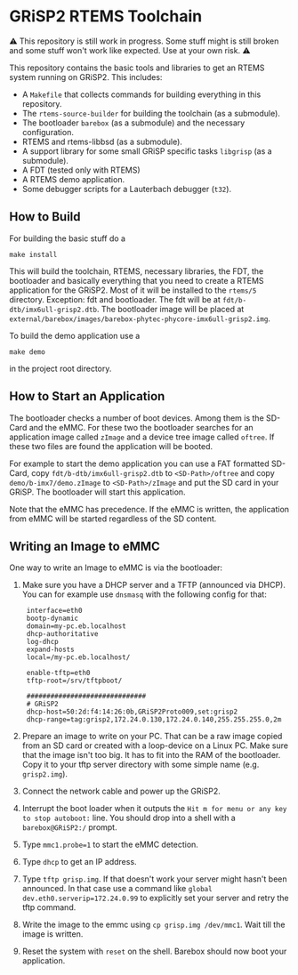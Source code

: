 # GRiSP2 RTEMS Toolchain

:warning: This repository is still work in progress. Some stuff might is still
broken and some stuff won't work like expected. Use at your own risk. :warning:

This repository contains the basic tools and libraries to get an RTEMS system
running on GRiSP2. This includes:

* A `Makefile` that collects commands for building everything in this
  repository.
* The `rtems-source-builder` for building the toolchain (as a submodule).
* The bootloader `barebox` (as a submodule) and the necessary configuration.
* RTEMS and rtems-libbsd (as a submodule).
* A support library for some small GRiSP specific tasks `libgrisp` (as a
  submodule).
* A FDT (tested only with RTEMS)
* A RTEMS demo application.
* Some debugger scripts for a Lauterbach debugger (`t32`).

## How to Build

For building the basic stuff do a

    make install

This will build the toolchain, RTEMS, necessary libraries, the FDT, the
bootloader and basically everything that you need to create a RTEMS application
for the GRiSP2. Most of it will be installed to the `rtems/5` directory.
Exception: fdt and bootloader. The fdt will be at
`fdt/b-dtb/imx6ull-grisp2.dtb`. The bootloader image will be placed at
`external/barebox/images/barebox-phytec-phycore-imx6ull-grisp2.img`.

To build the demo application use a

    make demo

in the project root directory.

## How to Start an Application

The bootloader checks a number of boot devices. Among them is the SD-Card and
the eMMC. For these two the bootloader searches for an application image called
`zImage` and a device tree image called `oftree`. If these two files are found
the application will be booted.

For example to start the demo application you can use a FAT formatted SD-Card,
copy `fdt/b-dtb/imx6ull-grisp2.dtb` to `<SD-Path>/oftree` and copy
`demo/b-imx7/demo.zImage` to `<SD-Path>/zImage` and put the SD card in your
GRiSP. The bootloader will start this application.

Note that the eMMC has precedence. If the eMMC is written, the application from
eMMC will be started regardless of the SD content.

## Writing an Image to eMMC

One way to write an Image to eMMC is via the bootloader:

1. Make sure you have a DHCP server and a TFTP (announced via DHCP). You can for
   example use `dnsmasq` with the following config for that:

        interface=eth0
        bootp-dynamic
        domain=my-pc.eb.localhost
        dhcp-authoritative
        log-dhcp
        expand-hosts
        local=/my-pc.eb.localhost/
        
        enable-tftp=eth0
        tftp-root=/srv/tftpboot/
        
        ##############################
        # GRiSP2
        dhcp-host=50:2d:f4:14:26:0b,GRiSP2Proto009,set:grisp2
        dhcp-range=tag:grisp2,172.24.0.130,172.24.0.140,255.255.255.0,2m

1. Prepare an image to write on your PC. That can be a raw image copied from an
   SD card or created with a loop-device on a Linux PC. Make sure that the image
   isn't too big. It has to fit into the RAM of the bootloader. Copy it to your
   tftp server directory with some simple name (e.g. `grisp2.img`).
1. Connect the network cable and power up the GRiSP2.
1. Interrupt the boot loader when it outputs the `Hit m for menu or any key to
   stop autoboot:` line. You should drop into a shell with a `barebox@GRiSP2:/`
   prompt.
1. Type `mmc1.probe=1` to start the eMMC detection.
1. Type `dhcp` to get an IP address.
1. Type `tftp grisp.img`. If that doesn't work your server might hasn't been
   announced. In that case use a command like
   `global dev.eth0.serverip=172.24.0.99` to explicitly set your server and
   retry the tftp command.
1. Write the image to the emmc using `cp grisp.img /dev/mmc1`. Wait till the
   image is written.
1. Reset the system with `reset` on the shell. Barebox should now boot your
   application.

